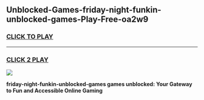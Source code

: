
## Unblocked-Games-friday-night-funkin-unblocked-games-Play-Free-oa2w9
<h3>
<a href="https://premium76.site?title=friday-night-funkin-unblocked-games&ref=19M">CLICK TO PLAY</a></h3>
<hr>

<h3>
<a href="https://premium76.site?title=friday-night-funkin-unblocked-games&ref=19M">CLICK 2 PLAY</a>
  
</h3>

<a href="https://premium76.site?title=friday-night-funkin-unblocked-games&ref=19M"><img src="https://clearcache.store/games.png"></a>


**friday-night-funkin-unblocked-games games unblocked: Your Gateway to Fun and Accessible Online Gaming**
